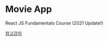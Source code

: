 # Movie App

React JS Fundamentals Course (2021 Update!)

[참고강의](https://nomadcoders.co/react-for-beginners/lobby)
